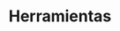---
title: "Herramientas"
technologies:
    - nombre: "Git" 
      imagen: "/TechIcons/icons-git.svg"

    - nombre: "GitHub" 
      imagen: "/TechIcons/icons-github.svg"
    
    - nombre: "Stripe" 
      imagen: "/TechIcons/icon-stripe.svg"
    
    - nombre: "Gsap" 
      imagen: "/TechIcons/gsap-black.svg"

    - nombre: "Better Auth" 
      imagen: "/TechIcons/better-auth_light.svg"
    
    - nombre: "Clerk" 
      imagen: "/TechIcons/clerk-light.svg"
    
    - nombre: "Npm" 
      imagen: "/TechIcons/icons-ngp.svg"

    - nombre: "Figma" 
      imagen: "/TechIcons/icons-figma.svg"
    
    - nombre: "Vs Code" 
      imagen: "/TechIcons/icons-visualCode.svg"
    
    - nombre: "Terminal" 
      imagen: "/TechIcons/icons-terminal.svg"
---